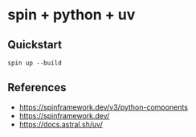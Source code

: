 # spin + python + uv

## Quickstart

```
spin up --build
```

## References

* https://spinframework.dev/v3/python-components
* https://spinframework.dev/
* https://docs.astral.sh/uv/
